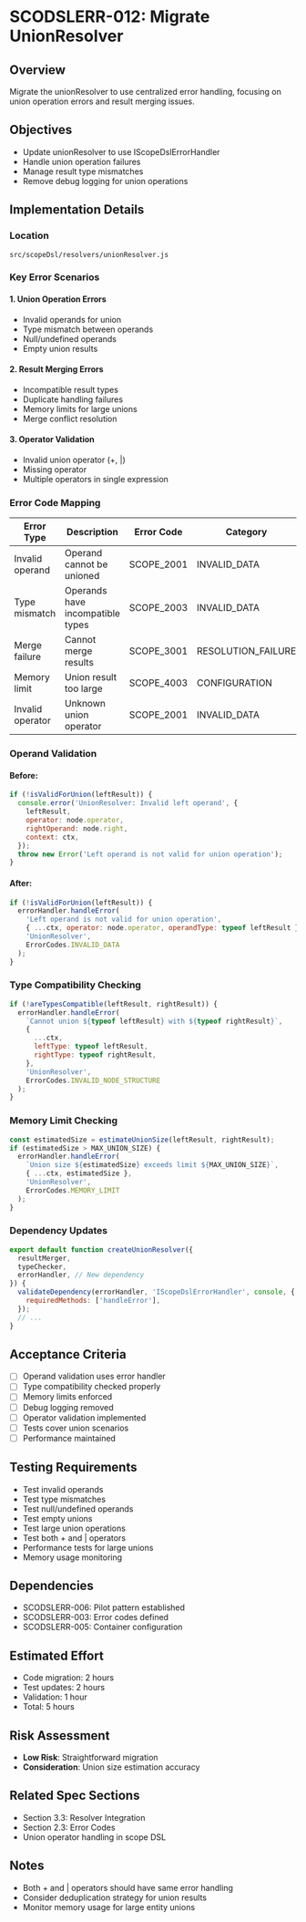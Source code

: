 # SCODSLERR-012: Migrate UnionResolver

## Overview

Migrate the unionResolver to use centralized error handling, focusing on union operation errors and result merging issues.

## Objectives

- Update unionResolver to use IScopeDslErrorHandler
- Handle union operation failures
- Manage result type mismatches
- Remove debug logging for union operations

## Implementation Details

### Location

`src/scopeDsl/resolvers/unionResolver.js`

### Key Error Scenarios

#### 1. Union Operation Errors

- Invalid operands for union
- Type mismatch between operands
- Null/undefined operands
- Empty union results

#### 2. Result Merging Errors

- Incompatible result types
- Duplicate handling failures
- Memory limits for large unions
- Merge conflict resolution

#### 3. Operator Validation

- Invalid union operator (+, |)
- Missing operator
- Multiple operators in single expression

### Error Code Mapping

| Error Type       | Description                      | Error Code | Category           |
| ---------------- | -------------------------------- | ---------- | ------------------ |
| Invalid operand  | Operand cannot be unioned        | SCOPE_2001 | INVALID_DATA       |
| Type mismatch    | Operands have incompatible types | SCOPE_2003 | INVALID_DATA       |
| Merge failure    | Cannot merge results             | SCOPE_3001 | RESOLUTION_FAILURE |
| Memory limit     | Union result too large           | SCOPE_4003 | CONFIGURATION      |
| Invalid operator | Unknown union operator           | SCOPE_2001 | INVALID_DATA       |

### Operand Validation

#### Before:

```javascript
if (!isValidForUnion(leftResult)) {
  console.error('UnionResolver: Invalid left operand', {
    leftResult,
    operator: node.operator,
    rightOperand: node.right,
    context: ctx,
  });
  throw new Error('Left operand is not valid for union operation');
}
```

#### After:

```javascript
if (!isValidForUnion(leftResult)) {
  errorHandler.handleError(
    'Left operand is not valid for union operation',
    { ...ctx, operator: node.operator, operandType: typeof leftResult },
    'UnionResolver',
    ErrorCodes.INVALID_DATA
  );
}
```

### Type Compatibility Checking

```javascript
if (!areTypesCompatible(leftResult, rightResult)) {
  errorHandler.handleError(
    `Cannot union ${typeof leftResult} with ${typeof rightResult}`,
    {
      ...ctx,
      leftType: typeof leftResult,
      rightType: typeof rightResult,
    },
    'UnionResolver',
    ErrorCodes.INVALID_NODE_STRUCTURE
  );
}
```

### Memory Limit Checking

```javascript
const estimatedSize = estimateUnionSize(leftResult, rightResult);
if (estimatedSize > MAX_UNION_SIZE) {
  errorHandler.handleError(
    `Union size ${estimatedSize} exceeds limit ${MAX_UNION_SIZE}`,
    { ...ctx, estimatedSize },
    'UnionResolver',
    ErrorCodes.MEMORY_LIMIT
  );
}
```

### Dependency Updates

```javascript
export default function createUnionResolver({
  resultMerger,
  typeChecker,
  errorHandler, // New dependency
}) {
  validateDependency(errorHandler, 'IScopeDslErrorHandler', console, {
    requiredMethods: ['handleError'],
  });
  // ...
}
```

## Acceptance Criteria

- [ ] Operand validation uses error handler
- [ ] Type compatibility checked properly
- [ ] Memory limits enforced
- [ ] Debug logging removed
- [ ] Operator validation implemented
- [ ] Tests cover union scenarios
- [ ] Performance maintained

## Testing Requirements

- Test invalid operands
- Test type mismatches
- Test null/undefined operands
- Test empty unions
- Test large union operations
- Test both + and | operators
- Performance tests for large unions
- Memory usage monitoring

## Dependencies

- SCODSLERR-006: Pilot pattern established
- SCODSLERR-003: Error codes defined
- SCODSLERR-005: Container configuration

## Estimated Effort

- Code migration: 2 hours
- Test updates: 2 hours
- Validation: 1 hour
- Total: 5 hours

## Risk Assessment

- **Low Risk**: Straightforward migration
- **Consideration**: Union size estimation accuracy

## Related Spec Sections

- Section 3.3: Resolver Integration
- Section 2.3: Error Codes
- Union operator handling in scope DSL

## Notes

- Both + and | operators should have same error handling
- Consider deduplication strategy for union results
- Monitor memory usage for large entity unions
